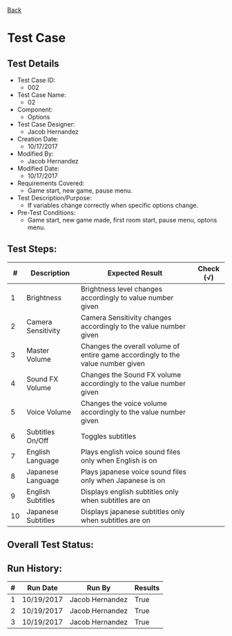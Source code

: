 [Back](TestCases.md)

# Test Case 

## Test Details

* Test Case ID:
  * 002
* Test Case Name:
  * 02
* Component: 
  * Options
* Test Case Designer:
  * Jacob Hernandez
* Creation Date:
  * 10/17/2017
* Modified By:
  * Jacob Hernandez
* Modified Date:
  * 10/17/2017
* Requirements Covered:
  * Game start, new game, pause menu.
* Test Description/Purpose:
  * If variables change correctly when specific options change.
* Pre-Test Conditions:
  * Game start, new game made, first room start, pause menu, optons menu.
## Test Steps: 
| # | Description | Expected Result | Check (√) |
| --- | --- | --- | --- |
| 1 | Brightness | Brightness level changes accordingly to value number given | |			
| 2 | Camera Sensitivity | Camera Sensitivity changes accordingly to the value number given | |			
| 3 | Master Volume | Changes the overall volume of entire game accordingly to the value number given | |			
| 4 | Sound FX Volume | Changes the Sound FX volume accordingly to the value number given | |			
| 5 | Voice Volume | Changes the voice volume accordingly to the value number given | |			
| 6 | Subtitles On/Off | Toggles subtitles | |			
| 7 | English Language | Plays english voice sound files only when English is on | |			
| 8 | Japanese Language | Plays japanese voice sound files only when Japanese is on | |			
| 9 | English Subtitles | Displays english subtitles only when subtitles are on | |			
| 10 | Japanese Subtitles | Displays japanese subtitles only when subtitles are on | |			

## Overall Test Status:



## Run History:
| # |	Run Date |	Run By |	Results |
| --- | --- | --- | --- |
| 1 | 10/19/2017 | Jacob Hernandez | True |			
| 2 | 10/19/2017 | Jacob Hernandez | True |			
| 3 | 10/19/2017 | Jacob Hernandez | True |			

